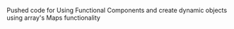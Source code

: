 Pushed code for Using Functional Components and create dynamic objects using array's Maps functionality
